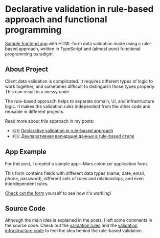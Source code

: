 # Declarative validation in rule-based approach and functional programming

[Sample frontend app](https://bespoyasov.ru/showcase/declarative-validation/) with HTML-form data validation made using a rule-based approach, written in TypeScript and (almost pure) functional programming paradigm.

## About Project

Client data validation is complicated. It requires different types of logic to work together, and sometimes difficult to distinguish those types properly. This can result in a messy code.

The rule-based approach helps to separate domain, UI, and infrastructure logic. It makes the validation rules independent from the other code and reusable in different projects.

Read more about this approach in my posts:

- 🇬🇧 [Declarative validation in rule-based approach](https://dev.to/bespoyasov/declarative-data-validation-with-functional-programming-and-rule-based-approach-22a4)
- 🇷🇺 [Декларативная валидация данных в rule-based стиле](http://bespoyasov.ru/blog/declarative-rule-based-validation/)

## App Example

For this post, I created a sample app—Mars colonizer application form.

This form contains fields with different data types (name, date, email, phone, password), different sets of rules and relationships, and even interdependent rules.

[Check out the form](https://bespoyasov.ru/showcase/declarative-validation/) yourself to see how it's working!

## Source Code

Although the main idea is explained in the posts, I left some comments in the source code. Check out the [validation rules](https://github.com/bespoyasov/rule-based-data-validation/blob/main/src/application/validation.ts) and the [validation infrastructure code](https://github.com/bespoyasov/rule-based-data-validation/blob/main/src/services/validation.ts) to feel the idea behind the rule-based validation.
